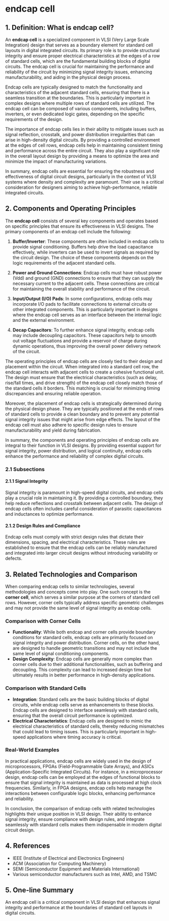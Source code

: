 # endcap cell

## 1. Definition: What is **endcap cell**?
An **endcap cell** is a specialized component in VLSI (Very Large Scale Integration) design that serves as a boundary element for standard cell layouts in digital integrated circuits. Its primary role is to provide structural integrity and ensure proper electrical characteristics at the edges of a row of standard cells, which are the fundamental building blocks of digital circuits. The endcap cell is crucial for maintaining the performance and reliability of the circuit by minimizing signal integrity issues, enhancing manufacturability, and aiding in the physical design process.

Endcap cells are typically designed to match the functionality and characteristics of the adjacent standard cells, ensuring that there is a seamless transition at the boundaries. This is particularly important in complex designs where multiple rows of standard cells are utilized. The endcap cell can be composed of various components, including buffers, inverters, or even dedicated logic gates, depending on the specific requirements of the design. 

The importance of endcap cells lies in their ability to mitigate issues such as signal reflection, crosstalk, and power distribution irregularities that can arise in high-density digital circuits. By providing a controlled environment at the edges of cell rows, endcap cells help in maintaining consistent timing and performance across the entire circuit. They also play a significant role in the overall layout design by providing a means to optimize the area and minimize the impact of manufacturing variations.

In summary, endcap cells are essential for ensuring the robustness and effectiveness of digital circuit designs, particularly in the context of VLSI systems where density and complexity are paramount. Their use is a critical consideration for designers aiming to achieve high-performance, reliable integrated circuits.

## 2. Components and Operating Principles
The **endcap cell** consists of several key components and operates based on specific principles that ensure its effectiveness in VLSI designs. The primary components of an endcap cell include the following:

1. **Buffer/Inverter**: These components are often included in endcap cells to provide signal conditioning. Buffers help drive the load capacitance effectively, while inverters can be used to invert signals as required by the circuit design. The choice of these components depends on the logic requirements of the adjacent standard cells.

2. **Power and Ground Connections**: Endcap cells must have robust power (Vdd) and ground (GND) connections to ensure that they can supply the necessary current to the adjacent cells. These connections are critical for maintaining the overall stability and performance of the circuit.

3. **Input/Output (I/O) Pads**: In some configurations, endcap cells may incorporate I/O pads to facilitate connections to external circuits or other integrated components. This is particularly important in designs where the endcap cell serves as an interface between the internal logic and the external environment.

4. **Decap Capacitors**: To further enhance signal integrity, endcap cells may include decoupling capacitors. These capacitors help to smooth out voltage fluctuations and provide a reservoir of charge during dynamic operations, thus improving the overall power delivery network of the circuit.

The operating principles of endcap cells are closely tied to their design and placement within the circuit. When integrated into a standard cell row, the endcap cell interacts with adjacent cells to create a cohesive functional unit. The design must ensure that the electrical characteristics (such as delay, rise/fall times, and drive strength) of the endcap cell closely match those of the standard cells it borders. This matching is crucial for minimizing timing discrepancies and ensuring reliable operation.

Moreover, the placement of endcap cells is strategically determined during the physical design phase. They are typically positioned at the ends of rows of standard cells to provide a clean boundary and to prevent any potential signal integrity issues that might arise from edge effects. The layout of the endcap cell must also adhere to specific design rules to ensure manufacturability and yield during fabrication.

In summary, the components and operating principles of endcap cells are integral to their function in VLSI designs. By providing essential support for signal integrity, power distribution, and logical continuity, endcap cells enhance the performance and reliability of complex digital circuits.

### 2.1 Subsections
#### 2.1.1 Signal Integrity
Signal integrity is paramount in high-speed digital circuits, and endcap cells play a crucial role in maintaining it. By providing a controlled boundary, they help reduce reflections and crosstalk between adjacent cells. The design of endcap cells often includes careful consideration of parasitic capacitances and inductances to optimize performance.

#### 2.1.2 Design Rules and Compliance
Endcap cells must comply with strict design rules that dictate their dimensions, spacing, and electrical characteristics. These rules are established to ensure that the endcap cells can be reliably manufactured and integrated into larger circuit designs without introducing variability or defects.

## 3. Related Technologies and Comparison
When comparing endcap cells to similar technologies, several methodologies and concepts come into play. One such concept is the **corner cell**, which serves a similar purpose at the corners of standard cell rows. However, corner cells typically address specific geometric challenges and may not provide the same level of signal integrity as endcap cells.

### Comparison with Corner Cells
- **Functionality**: While both endcap and corner cells provide boundary conditions for standard cells, endcap cells are primarily focused on signal integrity and power distribution. Corner cells, on the other hand, are designed to handle geometric transitions and may not include the same level of signal conditioning components.
- **Design Complexity**: Endcap cells are generally more complex than corner cells due to their additional functionalities, such as buffering and decoupling. This complexity can lead to increased design time but ultimately results in better performance in high-density applications.

### Comparison with Standard Cells
- **Integration**: Standard cells are the basic building blocks of digital circuits, while endcap cells serve as enhancements to these blocks. Endcap cells are designed to interface seamlessly with standard cells, ensuring that the overall circuit performance is optimized.
- **Electrical Characteristics**: Endcap cells are designed to mimic the electrical characteristics of standard cells, thereby reducing mismatches that could lead to timing issues. This is particularly important in high-speed applications where timing accuracy is critical.

### Real-World Examples
In practical applications, endcap cells are widely used in the design of microprocessors, FPGAs (Field-Programmable Gate Arrays), and ASICs (Application-Specific Integrated Circuits). For instance, in a microprocessor design, endcap cells can be employed at the edges of functional blocks to ensure that signal integrity is maintained as data is processed at high clock frequencies. Similarly, in FPGA designs, endcap cells help manage the interactions between configurable logic blocks, enhancing performance and reliability.

In conclusion, the comparison of endcap cells with related technologies highlights their unique position in VLSI design. Their ability to enhance signal integrity, ensure compliance with design rules, and integrate seamlessly with standard cells makes them indispensable in modern digital circuit design.

## 4. References
- IEEE (Institute of Electrical and Electronics Engineers)
- ACM (Association for Computing Machinery)
- SEMI (Semiconductor Equipment and Materials International)
- Various semiconductor manufacturers such as Intel, AMD, and TSMC

## 5. One-line Summary
An endcap cell is a critical component in VLSI design that enhances signal integrity and performance at the boundaries of standard cell layouts in digital circuits.